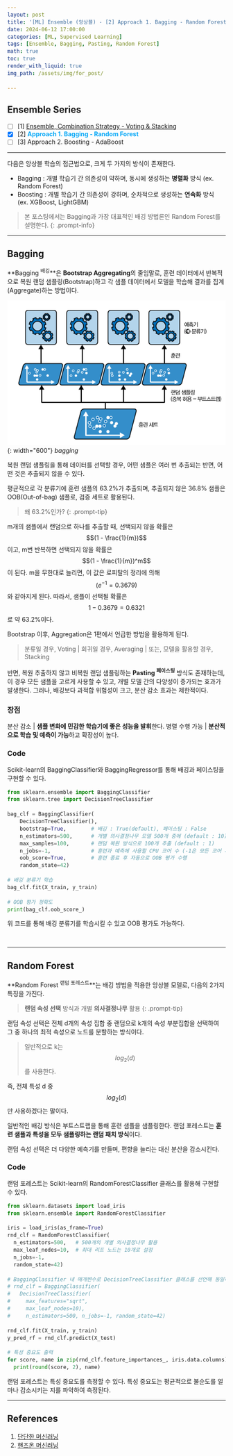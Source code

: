 ```yaml
---
layout: post
title: '[ML] Ensemble (앙상블) - [2] Approach 1. Bagging - Random Forest'
date: 2024-06-12 17:00:00
categories: [ML, Supervised Learning]
tags: [Ensemble, Bagging, Pasting, Random Forest]
math: true
toc: true
render_with_liquid: true
img_path: /assets/img/for_post/

---
```


## Ensemble Series

- [ ] [1] [Ensemble, Combination Strategy - Voting & Stacking](https://minsuk1003.github.io/posts/Ensemble-1/)
- [x] [2] <span style="color: #07a8f7">**Approach 1. Bagging - Random Forest**</span>
- [ ] [3] Approach 2. Boosting - AdaBoost

---
다음은 앙상블 학습의 접근법으로, 크게 두 가지의 방식이 존재한다.

- Bagging : 개별 학습기 간 의존성이 약하며, 동시에 생성하는 **병렬화** 방식 (ex. Random Forest)
- Boosting : 개별 학습기 간 의존성이 강하며, 순차적으로 생성하는 **연속화** 방식 (ex. XGBoost, LightGBM)
  
> 본 포스팅에서는 Bagging과 가장 대표적인 배깅 방법론인 Random Forest를 설명한다.
{: .prompt-info}

---
## Bagging

**Bagging <sup>배깅</sup>**은 **Bootstrap Aggregating**의 줄임말로, 훈련 데이터에서 반복적으로 복원 랜덤 샘플링(Bootstrap)하고 각 샘플 데이터에서 모델을 학습해 결과를 집계(Aggregate)하는 방법이다.

![fig4](assets/img/for_post/240515-4.png){: width="600"}
_bagging_

복원 랜덤 샘플링을 통해 데이터를 선택할 경우, 어떤 샘플은 여러 번 추출되는 반면, 어떤 것은 추출되지 않을 수 있다. 

평균적으로 각 분류기에 훈련 샘플의 63.2%가 추출되며, 추출되지 않은 36.8% 샘플은 OOB(Out-of-bag) 샘플로, 검증 세트로 활용된다.

> 왜 63.2%인가?
{: .prompt-tip}

m개의 샘플에서 랜덤으로 하나를 추출할 때, 선택되지 않을 확률은 $$(1 - \frac{1}{m})$$이고, m번 반복하면 선택되지 않을 확률은 $$(1 - \frac{1}{m})^m$$이 된다. m을 무한대로 늘리면, 이 값은 로피탈의 정리에 의해 $$(e^{-1} = 0.3679)$$와 같아지게 된다. 따라서, 샘플이 선택될 확률은 $$1 - 0.3679 = 0.6321$$로 약 63.2%이다.

Bootstrap 이후, Aggregation은 1편에서 언급한 방법을 활용하게 된다.

> 분류일 경우, Voting | 회귀일 경우, Averaging | 또는, 모델을 활용할 경우, Stacking

반면, 복원 추출하지 않고 비복원 랜덤 샘플링하는 **Pasting <sup>페이스팅</sup>** 방식도 존재하는데, 이 경우 모든 샘플을 고르게 사용할 수 있고, 개별 모델 간의 다양성이 증가되는 효과가 발생한다. 그러나, 배깅보다 과적합 위험성이 크고, 분산 감소 효과는 제한적이다.

### 장점

분산 감소 | **샘플 변화에 민감한 학습기에 좋은 성능을 발휘**한다.
병렬 수행 가능 | **분산적으로 학습 및 예측이 가능**하고 확장성이 높다.

### Code

Scikit-learn의 BaggingClassifier와 BaggingRegressor를 통해 배깅과 페이스팅을 구현할 수 있다.

~~~python
from sklearn.ensemble import BaggingClassifier
from sklearn.tree import DecisionTreeClassifier

bag_clf = BaggingClassifier(
    DecisionTreeClassifier(),        
    bootstrap=True,        # 배깅 : True(default), 페이스팅 : False
    n_estimators=500,      # 개별 의사결정나무 모델 500개 중에 (default : 10)
    max_samples=100,       # 랜덤 복원 방식으로 100개 추출 (default : 1)
    n_jobs=-1,             # 훈련과 예측에 사용할 CPU 코어 수 (-1은 모든 코어 사용, default : 1)
    oob_score=True,        # 훈련 종료 후 자동으로 OOB 평가 수행
    random_state=42)

# 배깅 분류기 학습
bag_clf.fit(X_train, y_train)

# OOB 평가 정확도
print(bag_clf.oob_score_)
~~~

위 코드를 통해 배깅 분류기를 학습시킬 수 있고 OOB 평가도 가능하다.

&nbsp;
&nbsp;

---
## Random Forest

**Random Forest <sup>랜덤 포레스트</sup>**는 배깅 방법을 적용한 앙상블 모델로, 다음의 2가지 특징을 가진다.

> **랜덤 속성 선택** 방식과 개별 **의사결정나무** 활용
{: .prompt-tip}

랜덤 속성 선택은 전체 d개의 속성 집합 중 랜덤으로 k개의 속성 부분집합을 선택하여 그 중 하나의 최적 속성으로 노드를 분할하는 방식이다.
> 일반적으로 k는 $$log_2(d)$$를 사용한다.

즉, 전체 특성 d 중 $$log_2(d)$$만 사용하겠다는 말이다.

일반적인 배깅 방식은 부트스트랩을 통해 훈련 샘플을 샘플링한다. 랜덤 포레스트는 **훈련 샘플과 특성을 모두 샘플링하는 랜덤 패치 방식**이다.

랜덤 속성 선택은 더 다양한 예측기를 만들며, 편향을 늘리는 대신 분산을 감소시킨다.

### Code

랜덤 포레스트는 Scikit-learn의 RandomForestClassifier 클래스를 활용해 구현할 수 있다.

~~~python
from sklearn.datasets import load_iris
from sklearn.ensemble import RandomForestClassifier

iris = load_iris(as_frame=True)
rnd_clf = RandomForestClassifier(
  n_estimators=500,   # 500개의 개별 의사결정나무 활용
  max_leaf_nodes=10,  # 최대 리프 노드는 10개로 설정
  n_jobs=-1,
  random_state=42)

# BaggingClassifier 내 매개변수로 DecisionTreeClassifier 클래스를 선언해 동일하게 활용 가능
# rnd_clf = BaggingClassifier(
#   DecisionTreeClassifier(
#     max_features="sqrt",
#     max_leaf_nodes=10),
#     n_estimators=500, n_jobs=-1, random_state=42)

rnd_clf.fit(X_train, y_train)
y_pred_rf = rnd_clf.predict(X_test)

# 특성 중요도 출력
for score, name in zip(rnd_clf.feature_importances_, iris.data.columns):
  print(round(score, 2), name)
~~~

랜덤 포레스트는 특성 중요도를 측정할 수 있다. 특성 중요도는 평균적으로 불순도를 얼마나 감소시키는 지를 파악하여 측정된다.


---
## References

1. [단단한 머신러닝](https://product.kyobobook.co.kr/detail/S000001916959)
2. [핸즈온 머신러닝](https://product.kyobobook.co.kr/detail/S000208981368)

